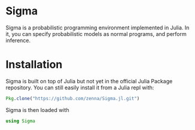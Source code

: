 # Sigma

Sigma is a probabilistic programming environment implemented in Julia.
In it, you can specify probabilistic models as normal programs, and perform inference.

# Installation

Sigma is built on top of Julia but not yet in the official Julia Package repository.  You can still easily install it from a Julia repl with:

```julia
Pkg.clone("https://github.com/zenna/Sigma.jl.git")
```

Sigma is then loaded with

```julia
using Sigma
```
